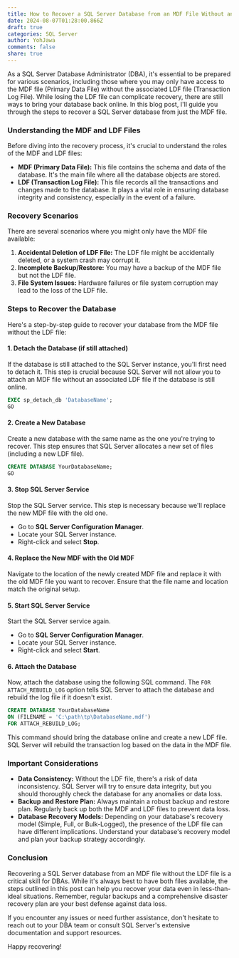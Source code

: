 ```yaml
---
title: How to Recover a SQL Server Database from an MDF File Without an LDF File
date: 2024-08-07T01:28:00.866Z
draft: true
categories: SQL Server
author: YohJawa
comments: false
share: true
---
```

<!--StartFragment-->

As a SQL Server Database Administrator (DBA), it's essential to be prepared for various scenarios, including those where you may only have access to the MDF file (Primary Data File) without the associated LDF file (Transaction Log File). While losing the LDF file can complicate recovery, there are still ways to bring your database back online. In this blog post, I'll guide you through the steps to recover a SQL Server database from just the MDF file.

### Understanding the MDF and LDF Files

Before diving into the recovery process, it's crucial to understand the roles of the MDF and LDF files:

* **MDF (Primary Data File):** This file contains the schema and data of the database. It's the main file where all the database objects are stored.
* **LDF (Transaction Log File):** This file records all the transactions and changes made to the database. It plays a vital role in ensuring database integrity and consistency, especially in the event of a failure.

### Recovery Scenarios

There are several scenarios where you might only have the MDF file available:

1. **Accidental Deletion of LDF File:** The LDF file might be accidentally deleted, or a system crash may corrupt it.
2. **Incomplete Backup/Restore:** You may have a backup of the MDF file but not the LDF file.
3. **File System Issues:** Hardware failures or file system corruption may lead to the loss of the LDF file.

### Steps to Recover the Database

Here's a step-by-step guide to recover your database from the MDF file without the LDF file:

#### 1. **Detach the Database (if still attached)**

If the database is still attached to the SQL Server instance, you'll first need to detach it. This step is crucial because SQL Server will not allow you to attach an MDF file without an associated LDF file if the database is still online.

```sql
EXEC sp_detach_db 'DatabaseName';
GO
```

#### 2. **Create a New Database**

Create a new database with the same name as the one you're trying to recover. This step ensures that SQL Server allocates a new set of files (including a new LDF file).

```sql
CREATE DATABASE YourDatabaseName;
GO

```

#### 3. **Stop SQL Server Service**

Stop the SQL Server service. This step is necessary because we'll replace the new MDF file with the old one.

* Go to **SQL Server Configuration Manager**.
* Locate your SQL Server instance.
* Right-click and select **Stop**.

#### 4. **Replace the New MDF with the Old MDF**

Navigate to the location of the newly created MDF file and replace it with the old MDF file you want to recover. Ensure that the file name and location match the original setup.

#### 5. **Start SQL Server Service**

Start the SQL Server service again.

* Go to **SQL Server Configuration Manager**.
* Locate your SQL Server instance.
* Right-click and select **Start**.

#### 6. **Attach the Database**

Now, attach the database using the following SQL command. The `FOR ATTACH_REBUILD_LOG` option tells SQL Server to attach the database and rebuild the log file if it doesn't exist.

```sql
CREATE DATABASE YourDatabaseName
ON (FILENAME = 'C:\path\tp\DatabaseName.mdf')
FOR ATTACH_REBUILD_LOG;

```

This command should bring the database online and create a new LDF file. SQL Server will rebuild the transaction log based on the data in the MDF file.

### Important Considerations

* **Data Consistency:** Without the LDF file, there's a risk of data inconsistency. SQL Server will try to ensure data integrity, but you should thoroughly check the database for any anomalies or data loss.
* **Backup and Restore Plan:** Always maintain a robust backup and restore plan. Regularly back up both the MDF and LDF files to prevent data loss.
* **Database Recovery Models:** Depending on your database's recovery model (Simple, Full, or Bulk-Logged), the presence of the LDF file can have different implications. Understand your database's recovery model and plan your backup strategy accordingly.

### Conclusion

Recovering a SQL Server database from an MDF file without the LDF file is a critical skill for DBAs. While it's always best to have both files available, the steps outlined in this post can help you recover your data even in less-than-ideal situations. Remember, regular backups and a comprehensive disaster recovery plan are your best defense against data loss.

If you encounter any issues or need further assistance, don't hesitate to reach out to your DBA team or consult SQL Server's extensive documentation and support resources.

Happy recovering!

<!--EndFragment-->